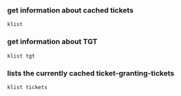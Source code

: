 ### get information about cached tickets
```
klist
```

### get information about TGT
```
klist tgt
```

### lists the currently cached ticket-granting-tickets
```
klist tickets
```

